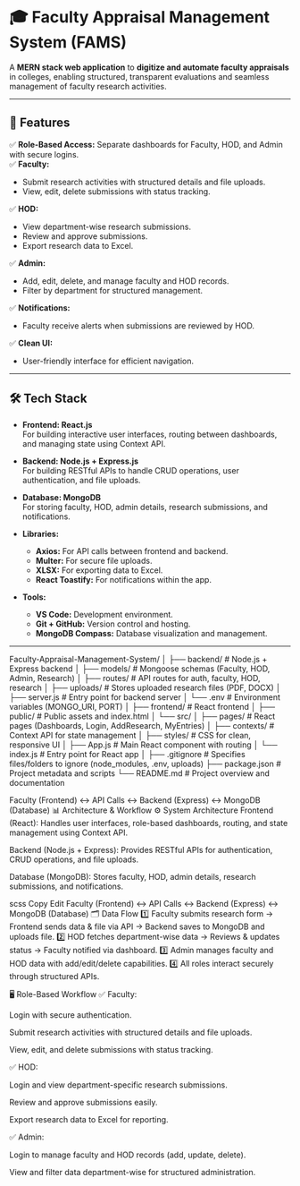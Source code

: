 # 🎓 Faculty Appraisal Management System (FAMS)

A **MERN stack web application** to **digitize and automate faculty appraisals** in colleges, enabling structured, transparent evaluations and seamless management of faculty research activities.

---

## 🚩 Features

✅ **Role-Based Access:** Separate dashboards for Faculty, HOD, and Admin with secure logins.  
✅ **Faculty:**
- Submit research activities with structured details and file uploads.
- View, edit, delete submissions with status tracking.
  
✅ **HOD:**
- View department-wise research submissions.
- Review and approve submissions.
- Export research data to Excel.

✅ **Admin:**
- Add, edit, delete, and manage faculty and HOD records.
- Filter by department for structured management.

✅ **Notifications:**
- Faculty receive alerts when submissions are reviewed by HOD.

✅ **Clean UI:**
- User-friendly interface for efficient navigation.

---

## 🛠️ Tech Stack

- **Frontend: React.js**  
  For building interactive user interfaces, routing between dashboards, and managing state using Context API.

- **Backend: Node.js + Express.js**  
  For building RESTful APIs to handle CRUD operations, user authentication, and file uploads.

- **Database: MongoDB**  
  For storing faculty, HOD, admin details, research submissions, and notifications.

- **Libraries:**
  - **Axios:** For API calls between frontend and backend.
  - **Multer:** For secure file uploads.
  - **XLSX:** For exporting data to Excel.
  - **React Toastify:** For notifications within the app.

- **Tools:**
  - **VS Code:** Development environment.
  - **Git + GitHub:** Version control and hosting.
  - **MongoDB Compass:** Database visualization and management.

---
Faculty-Appraisal-Management-System/
│
├── backend/                    # Node.js + Express backend
│   ├── models/                 # Mongoose schemas (Faculty, HOD, Admin, Research)
│   ├── routes/                 # API routes for auth, faculty, HOD, research
│   ├── uploads/                # Stores uploaded research files (PDF, DOCX)
│   ├── server.js               # Entry point for backend server
│   └── .env                    # Environment variables (MONGO_URI, PORT)
│
├── frontend/                   # React frontend
│   ├── public/                 # Public assets and index.html
│   └── src/
│       ├── pages/              # React pages (Dashboards, Login, AddResearch, MyEntries)
│       ├── contexts/           # Context API for state management
│       ├── styles/             # CSS for clean, responsive UI
│       ├── App.js              # Main React component with routing
│       └── index.js            # Entry point for React app
│
├── .gitignore                  # Specifies files/folders to ignore (node_modules, .env, uploads)
├── package.json                # Project metadata and scripts
└── README.md                   # Project overview and documentation

Faculty (Frontend) ↔ API Calls ↔ Backend (Express) ↔ MongoDB (Database)
📊 Architecture & Workflow
⚙️ System Architecture
Frontend (React): Handles user interfaces, role-based dashboards, routing, and state management using Context API.

Backend (Node.js + Express): Provides RESTful APIs for authentication, CRUD operations, and file uploads.

Database (MongoDB): Stores faculty, HOD, admin details, research submissions, and notifications.

scss
Copy
Edit
Faculty (Frontend) ↔ API Calls ↔ Backend (Express) ↔ MongoDB (Database)
🗂️ Data Flow
1️⃣ Faculty submits research form → Frontend sends data & file via API → Backend saves to MongoDB and uploads file.
2️⃣ HOD fetches department-wise data → Reviews & updates status → Faculty notified via dashboard.
3️⃣ Admin manages faculty and HOD data with add/edit/delete capabilities.
4️⃣ All roles interact securely through structured APIs.

🖥️ Role-Based Workflow
✅ Faculty:

Login with secure authentication.

Submit research activities with structured details and file uploads.

View, edit, and delete submissions with status tracking.

✅ HOD:

Login and view department-specific research submissions.

Review and approve submissions easily.

Export research data to Excel for reporting.

✅ Admin:

Login to manage faculty and HOD records (add, update, delete).

View and filter data department-wise for structured administration.
